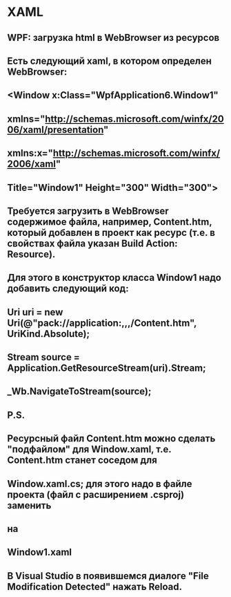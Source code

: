 # XAML
## WPF: загрузка html в WebBrowser из ресурсов
## Есть следующий xaml, в котором определен WebBrowser:
## <Window x:Class="WpfApplication6.Window1"
## xmlns="http://schemas.microsoft.com/winfx/2006/xaml/presentation"
## xmlns:x="http://schemas.microsoft.com/winfx/2006/xaml"
## Title="Window1" Height="300" Width="300">
## <WebBrowser x:Name="_Wb" Margin="20" />
## </Window>

## Требуется загрузить в WebBrowser содержимое файла, например, Content.htm, который добавлен в проект как ресурс (т.е. в свойствах файла указан Build Action: Resource).
## Для этого в конструктор класса Window1 надо добавить следующий код:
## Uri uri = new Uri(@"pack://application:,,,/Content.htm", UriKind.Absolute);
## Stream source = Application.GetResourceStream(uri).Stream;
## _Wb.NavigateToStream(source);

## P.S.
## Ресурсный файл Content.htm можно сделать "подфайлом" для Window.xaml, т.е. Content.htm станет соседом для 
## Window.xaml.cs; для этого надо в файле проекта (файл с расширением .csproj) заменить 
## <Resource Include="Window1.htm" />
## на 
## <Resource Include="Window1.htm">
## <DependentUpon>Window1.xaml</DependentUpon>
## </Resource>
## В Visual Studio в появившемся диалоге "File Modification Detected" нажать Reload. 

